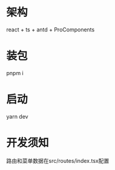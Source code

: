 # 架构
react + ts + antd + ProComponents

# 装包
pnpm i

# 启动
yarn dev

# 开发须知
路由和菜单数据在src/routes/index.tsx配置
